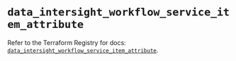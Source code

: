 # `data_intersight_workflow_service_item_attribute`

Refer to the Terraform Registry for docs: [`data_intersight_workflow_service_item_attribute`](https://registry.terraform.io/providers/ciscodevnet/intersight/1.0.71/docs/data-sources/workflow_service_item_attribute).
